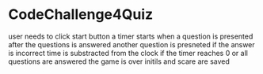 # CodeChallenge4Quiz
user needs to click start button
a timer starts when a question is presented
after the questions is answered 
another question is presneted
if the answer is incorrect time is substracted from the clock
if the timer reaches 0 or all questions are answered
the game is over
initils and scare are saved